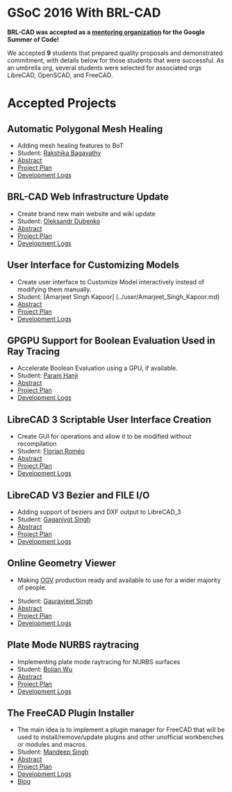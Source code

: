 # GSoC 2016 With BRL-CAD

**BRL-CAD was accepted as a [mentoring
organization](https://summerofcode.withgoogle.com) for the Google Summer
of Code!**

We accepted **9** students that prepared quality proposals and
demonstrated commitment, with details below for those students that were
successful. As an umbrella org, several students were selected for
associated orgs LibreCAD, OpenSCAD, and FreeCAD.

# Accepted Projects

## Automatic Polygonal Mesh Healing

-   Adding mesh healing features to BoT
-   Student: [Rakshika Bagavathy](../user/Tandoorichick.md)
-   [Abstract](https://summerofcode.withgoogle.com/projects/#5901122497675264)
-   [Project Plan](../user/Tandoorichick/GSoC2016/Project.md)
-   [Development Logs](../user/Tandoorichick/GSoC2016/Logs.md)

## BRL-CAD Web Infrastructure Update

-   Create brand new main website and wiki update
-   Student: [Oleksandr Dubenko](../user/Oleksandr_dubenko.md)
-   [Abstract](https://summerofcode.withgoogle.com/projects/#6118551983226880)
-   [Project Plan](https://blog.esde.name/project-plan/)
-   [Development Logs](https://blog.esde.name/)

## User Interface for Customizing Models

-   Create user interface to Customize Model interactively instead of
    modifying them manually.
-   Student: [Amarjeet Singh Kapoor] (../user/Amarjeet_Singh_Kapoor.md)
-   [Abstract](https://summerofcode.withgoogle.com/projects/#6243883906236416)
-   [Project Plan](../user/Amarjeet_Singh_Kapoor/GSoC2016/Project.md)
-   [Development Logs](https://amarjeetkapoor1.wordpress.com/)

## GPGPU Support for Boolean Evaluation Used in Ray Tracing

-   Accelerate Boolean Evaluation using a GPU, if available.
-   Student: [Param Hanji](../user/Catchchaos.md)
-   [Abstract](https://summerofcode.withgoogle.com/projects/#6520583684620288)
-   [Project Plan](../user/Catchchaos/GSoC2016/Proposal.md)
-   [Development Logs](https://catchchaos.wordpress.com/)

## LibreCAD 3 Scriptable User Interface Creation

-   Create GUI for operations and allow it to be modified without
    recompilation
-   Student: [Florian Roméo](../user/Feragon.xi.md)
-   [Abstract](https://summerofcode.withgoogle.com/projects/#5170062377877504)
-   [Project Plan](../user/Feragon.xi/GSoC2016/Project.md)
-   [Development Logs](https://gsoc16.feragon.net/)

## LibreCAD V3 Bezier and FILE I/O

-   Adding support of beziers and DXF output to LibreCAD_3
-   Student: [Gaganjyot Singh](../user/Gaganjyotsingh.md)
-   [Abstract](https://summerofcode.withgoogle.com/projects/#5263377253269504)
-   [Project Plan](https://codebasement.wordpress.com/bio/)
-   [Development Logs](https://codebasement.wordpress.com)

## Online Geometry Viewer

-   Making [OGV](https://github.com/BRL-CAD/OGV-meteor) production ready
    and available to use for a wider majority of people.

<!-- -->

-   Student: [Gauravjeet Singh](../user/Gauravjeet.md)
-   [Abstract](https://summerofcode.withgoogle.com/projects/#4756339498680320)
-   [Project Plan](http://gauravjeetsingh.github.io/proposal/)
-   [Development Logs](http://gauravjeetsingh.github.io/)

## Plate Mode NURBS raytracing

-   Implementing plate mode raytracing for NURBS surfaces
-   Student: [Bojian Wu](../user/Bojian_ustc.md)
-   [Abstract](https://summerofcode.withgoogle.com/projects/#6255437804470272)
-   [Project Plan](../user/Bojian_ustc/GSoC2016/Project.md)
-   [Development Logs](http://bojianwu.github.io)

## The FreeCAD Plugin Installer

-   The main idea is to implement a plugin manager for FreeCAD that will
    be used to install/remove/update plugins and other unofficial
    workbenches or modules and macros.
-   Student: [Mandeep Singh](../user/Mandeeps708.md)
-   [Abstract](https://summerofcode.withgoogle.com/projects/#5341872155262976)
-   [Project Plan](../user/Mandeeps708/gsoc_proposal.md)
-   [Development Logs](../user/Mandeeps708/GSoC16/logs.md)
-   [Blog](https://mandeep7.wordpress.com)
